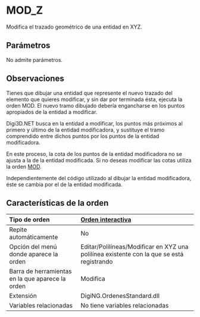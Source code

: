 # MOD\_Z

Modifica el trazado geométrico de una entidad en XYZ.

## Parámetros

No admite parámetros.

## Observaciones

Tienes que dibujar una entidad que represente el nuevo trazado del elemento que quieres modificar, y sin dar por terminada ésta, ejecuta la orden MOD. El nuevo tramo dibujado debería engancharse en los puntos apropiados de la entidad a modificar.

Digi3D.NET busca en la entidad a modificar, los puntos más próximos al primero y último de la entidad modificadora, y sustituye el tramo comprendido entre dichos puntos por los puntos de la entidad modificadora.

En este proceso, la cota de los puntos de la entidad modificadora no se ajusta a la de la entidad modificada. Si no deseas modificar las cotas utiliza la orden [MOD](/digi3d-net/referencia/digi3d.net/ventana-de-dibujo/ordenes/m/MOD.html).

Independientemente del código utilizado al dibujar la entidad modificadora, éste se cambia por el de la entidad modificada.

## Características de la orden

| Tipo de orden | [Orden interactiva](mod-z.md) |
| :--- | :--- |
| Repite automáticamente | No |
| Opción del menú donde aparece la orden | Editar/Polilíneas/Modificar en XYZ una polilínea existente con la que se está registrando |
| Barra de herramientas en la que aparece la orden | Modifica |
| Extensión | DigiNG.OrdenesStandard.dll |
| Variables relacionadas | No tiene variables relacionadas |

